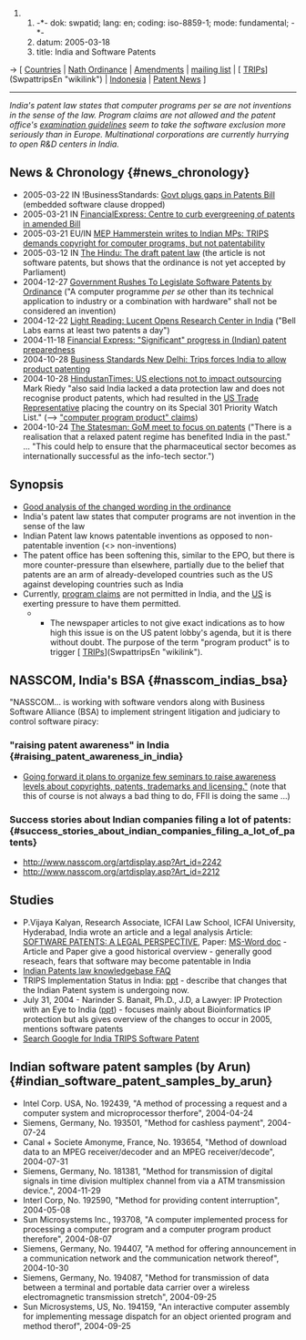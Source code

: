 1.  1.  -\*- dok: swpatid; lang: en; coding: iso-8859-1; mode:
        fundamental; -\*-
    2.  datum: 2005-03-18
    3.  title: India and Software Patents

-\> \[ [ Countries](SwpatgugdeEn "wikilink") \| [ Nath
Ordinance](Nath0412En "wikilink") \| [
Amendments](InAmend0503En "wikilink") \| [mailing
list](http://lists.ffii.org/mailman/listinfo/in-parl/ "wikilink") \| [
[TRIPs](TRIPs "wikilink")](SwpattripsEn "wikilink") \| [
Indonesia](SwpatidEn "wikilink") \| [ Patent
News](SwpatcninoEn "wikilink") \]

------------------------------------------------------------------------

*India\'s patent law states that computer programs per se are not
inventions in the sense of the law. Program claims are not allowed and
the patent office\'s [ examination
guidelines](SwpatRulesInEn "wikilink") seem to take the software
exclusion more seriously than in Europe. Multinational corporations are
currently hurrying to open R&D centers in India.*

## News & Chronology {#news_chronology}

-   2005-03-22 IN !BusinessStandards: [Govt plugs gaps in Patents
    Bill](http://www.business-standard.com/common/storypage.php?storyflag=y&leftnm=lmnu2&leftindx=2&lselect=1&chklogin=N&autono=184124 "wikilink")
    (embedded software clause dropped)
-   2005-03-21 IN [FinancialExpress: Centre to curb evergreening of
    patents in amended
    Bill](http://www.financialexpress.com/fe_full_story.php?content_id=85839 "wikilink")
-   2005-03-21 EU/IN [MEP Hammerstein writes to Indian MPs: TRIPS
    demands copyright for computer programs, but not
    patentability](http://wiki.ffii.org/Hammerstein050321En "wikilink")
-   2005-03-12 IN [The Hindu: The draft patent
    law](http://www.hindu.com/2005/03/12/stories/2005031201151000.htm "wikilink")
    (the article is not software patents, but shows that the ordinance
    is not yet accepted by Parliament)
-   2004-12-27 [ Government Rushes To Legislate Software Patents by
    Ordinance](Nath0412En "wikilink") (\"A computer programme *per se*
    other than its technical application to industry or a combination
    with hardware\" shall not be considered an invention)
-   2004-12-22 [Light Reading: Lucent Opens Research Center in
    India](http://www.lightreading.com/document.asp?site=lightreading&doc_id=65053 "wikilink")
    (\"Bell Labs earns at least two patents a day\")
-   2004-11-18 [Financial Express: \"Significant\" progress in (Indian)
    patent
    preparedness](http://www.financialexpress.com/fe_full_story.php?content_id=74524 "wikilink")
-   2004-10-28 [Business Standards New Delhi: Trips forces India to
    allow product
    patenting](http://www.business-standard.com/common/storypage.php?hpFlag=Y&chklogin=N&autono=171009&leftnm=lmnu5&lselect=0&leftindx=5 "wikilink")
-   2004-10-28 [HindustanTimes: US elections not to impact
    outsourcing](http://www.hindustantimes.com/news/181_1079872,001301190000.htm "wikilink")
    Mark Riedy \"also said India lacked a data protection law and does
    not recognise product patents, which had resulted in the [ US Trade
    Representative](SwpatustrEn "wikilink") placing the country on its
    Special 301 Priority Watch List.\" (\--\> [ \"computer program
    product\" claims](EubsaProgEn "wikilink"))
-   2004-10-24 [The Statesman: GoM meet to focus on
    patents](http://www.thestatesman.net/page.news.php?clid=2&theme=&usrsess=1&id=57954 "wikilink")
    (\"There is a realisation that a relaxed patent regime has benefited
    India in the past.\" \... \"This could help to ensure that the
    pharmaceutical sector becomes as internationally successful as the
    info-tech sector.\")

## Synopsis

-   [Good analysis of the changed wording in the
    ordinance](http://wiki.ffii.org/Nath0412En "wikilink")
-   India\'s patent law states that computer programs are not invention
    in the sense of the law
-   Indian Patent law knows patentable inventions as opposed to
    non-patentable invention (\<\> non-inventions)
-   The patent office has been softening this, similar to the EPO, but
    there is more counter-pressure than elsewhere, partially due to the
    belief that patents are an arm of already-developed countries such
    as the US against developing countries such as India
-   Currently, [ program claims](EubsaProgEn "wikilink") are not
    permitted in India, and the [ US](SwpatusEn "wikilink") is exerting
    pressure to have them permitted.
    -   -   The newspaper articles to not give exact indications as to
            how high this issue is on the US patent lobby\'s agenda, but
            it is there without doubt. The purpose of the term \"program
            product\" is to trigger [
            [TRIPs](TRIPs "wikilink")](SwpattripsEn "wikilink").

## NASSCOM, India\'s BSA {#nasscom_indias_bsa}

\"NASSCOM\... is working with software vendors along with Business
Software Alliance (BSA) to implement stringent litigation and judiciary
to control software piracy:

### \"raising patent awareness\" in India {#raising_patent_awareness_in_india}

-   [Going forward it plans to organize few seminars to raise awareness
    levels about copyrights, patents, trademarks and
    licensing.\"](http://www.nasscom.org/artdisplay.asp?Art_id=2225 "wikilink")
    (note that this of course is not always a bad thing to do, FFII is
    doing the same \...)

### Success stories about Indian companies filing a lot of patents: {#success_stories_about_indian_companies_filing_a_lot_of_patents}

-   <http://www.nasscom.org/artdisplay.asp?Art_id=2242>
-   <http://www.nasscom.org/artdisplay.asp?Art_id=2212>

## Studies

-   P.Vijaya Kalyan, Research Associate, ICFAI Law School, ICFAI
    University, Hyderabad, India wrote an article and a legal analysis
    Article: [SOFTWARE PATENTS: A LEGAL
    PERSPECTIVE](http://lang.webindia123.com/blog/index.php?id=58 "wikilink"),
    Paper: [MS-Word
    doc](http://lang.webindia123.com/blog/files/1097904733-SOFTWARE%20AND%20PATENTS.doc "wikilink") -
    Article and Paper give a good historical overview - generally good
    reseach, fears that software may become patentable in India
-   [Indian Patents law knowledgebase
    FAQ](http://www.naukri.com/lls/pat/faq/ "wikilink")
-   TRIPS Implementation Status in India:
    [ppt](http://www.atrip.org/upload/files/activities/tokyo2003/s07-Bhatnagar_gra.ppt "wikilink") -
    describe that changes that the Indian Patent system is undergoing
    now.
-   July 31, 2004 - Narinder S. Banait, Ph.D., J.D, a Lawyer: IP
    Protection with an Eye to India
    ([ppt](http://www.sipa.org/download/Narinder%20Banait.ppt "wikilink")) -
    focuses mainly about Bioinformatics IP protection but als gives
    overview of the changes to occur in 2005, mentions software patents
-   [Search Google for India TRIPS Software
    Patent](http://www.google.de/search?hl=de&q=India+TRIPS+Software+Patents&btnG=Google-Suche&meta= "wikilink")

## Indian software patent samples (by Arun) {#indian_software_patent_samples_by_arun}

-   Intel Corp. USA, No. 192439, \"A method of processing a request and
    a computer system and microprocessor therfore\", 2004-04-24
-   Siemens, Germany, No. 193501, \"Method for cashless payment\",
    2004-07-24
-   Canal + Societe Amonyme, France, No. 193654, \"Method of download
    data to an MPEG receiver/decoder and an MPEG receiver/decode\",
    2004-07-31
-   Siemens, Germany, No. 181381, \"Method for transmission of digital
    signals in time division multiplex channel from via a ATM
    transmission device.\", 2004-11-29
-   Interl Corp, No. 192590, \"Method for providing content
    interruption\", 2004-05-08
-   Sun Microsystems Inc., 193708, \"A computer implemented process for
    processing a computer program and a computer program product
    therefore\", 2004-08-07
-   Siemens, Germany, No. 194407, \"A method for offering announcement
    in a communication network and the communication network thereof\",
    2004-10-30
-   Siemens, Germany, No. 194087, \"Method for transmission of data
    between a terminal and portable data carrier over a wireless
    electromagnetic transmission stretch\", 2004-09-25
-   Sun Microsystems, US, No. 194159, \"An interactive computer assembly
    for implementing message dispatch for an object oriented program and
    method therof\", 2004-09-25
